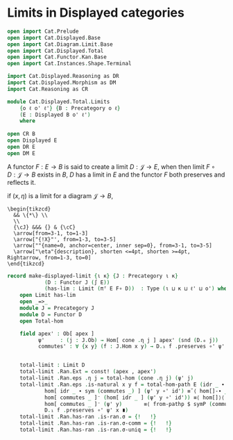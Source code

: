 # Limits in Displayed categories

```agda
open import Cat.Prelude
open import Cat.Displayed.Base
open import Cat.Diagram.Limit.Base
open import Cat.Displayed.Total
open import Cat.Functor.Kan.Base
open import Cat.Instances.Shape.Terminal

import Cat.Displayed.Reasoning as DR
import Cat.Displayed.Morphism as DM
import Cat.Reasoning as CR

module Cat.Displayed.Total.Limits
    {o ℓ o' ℓ'} {B : Precategory o ℓ}
    (E : Displayed B o' ℓ')
    where
    
open CR B
open Displayed E
open DR E
open DM E

```

A functor $F : E \to B$ is said to create a limit $D : \mathcal{J} \to E$,
when then limit $F\circ D : \mathcal{J} \to B$ exists in $B$, $D$ has a limit
in $E$ and the functor $F$ both preserves and reflects it.

if $(x,\eta)$ is a limit for a diagram $\mathcal{J}\to B$, 

~~~{.quiver}
\begin{tikzcd}
  && \{*\} \\
  \\
  {\cJ} &&& {} & {\cC}
  \arrow[from=3-1, to=1-3]
  \arrow["{!X}"', from=1-3, to=3-5]
  \arrow[""{name=0, anchor=center, inner sep=0}, from=3-1, to=3-5]
  \arrow["\eta"{description}, shorten <=4pt, shorten >=4pt, Rightarrow, from=1-3, to=0]
\end{tikzcd}
~~~

```agda
record make-displayed-limit {ι κ} {J : Precategory ι κ}
            (D : Functor J (∫ E))
            (has-lim : Limit (πᶠ E F∘ D))  : Type (ι ⊔ κ ⊔ ℓ' ⊔ o') where
    open Limit has-lim
    open _=>_
    module J = Precategory J
    module D = Functor D
    open Total-hom

    field apex' : Ob[ apex ]
          ψ'     : (j : J.Ob) → Hom[ cone .η j ] apex' (snd (D.₀ j))
          commutes' : ∀ {x y} (f : J.Hom x y) → D.₁ f .preserves ∘' ψ' x ≡[ commutes f ] ψ' y


    total-limit : Limit D
    total-limit .Ran.Ext = const! (apex , apex')
    total-limit .Ran.eps .η j = total-hom (cone .η j) (ψ' j)
    total-limit .Ran.eps .is-natural x y f = total-hom-path E (idr _ ∙ (sym $ commutes f)) (to-pathp $
            hom[ idr _ ∙ sym (commutes _) ] (ψ' y ∘' id') ≡˘⟨ hom[]-∙ _ _ ⟩
            hom[ commutes _ ]⁻ (hom[ idr _ ] (ψ' y ∘' id')) ≡⟨ hom[]⟩⟨ idr[] ⟩
            hom[ commutes _ ]⁻ (ψ' y)       ≡⟨ from-pathp $ symP (commutes' f) ⟩
            D.₁ f .preserves ∘' ψ' x ∎)
    total-limit .Ran.has-ran .is-ran.σ = {!   !}
    total-limit .Ran.has-ran .is-ran.σ-comm = {!   !}
    total-limit .Ran.has-ran .is-ran.σ-uniq = {!   !}
```  